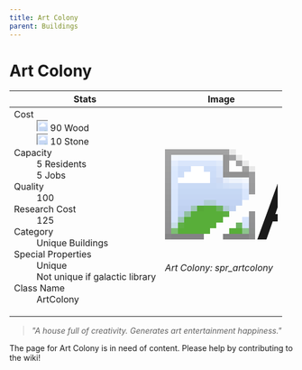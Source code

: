 ```yaml
---
title: Art Colony
parent: Buildings
---
```

# Art Colony

[//]: # (Pre-generated content)
<table><thead><tr><th>Stats</th><th>Image</th></tr></thead><tbody><tr><td><dl><dt>Cost</dt><dd><div class="resource-icon"><img style="object-position: -637px -751px;" src="https://tfe2-wiki.github.io/assets/sprites.png"></div> 90 Wood<br><div class="resource-icon"><img style="object-position: -637px -737px;" src="https://tfe2-wiki.github.io/assets/sprites.png"></div> 10 Stone</dd><dt>Capacity</dt><dd>5 Residents<br>5 Jobs</dd><dt>Quality</dt><dd>100</dd><dt>Research Cost</dt><dd>125</dd><dt>Category</dt><dd>Unique Buildings</dd><dt>Special Properties</dt><dd>Unique<br>Not unique if galactic library</dd><dt>Class Name</dt><dd>ArtColony</dd></dl></td><td><style>.building-image {width: 200px;height: 200px;overflow: hidden;position: relative;}.building-image img {image-rendering: pixelated;object-fit: none;transform: scale(10);transform-origin: left top;position: absolute;left: 0;top: 0;}.resource-image {width: 200px;height: 200px;overflow: hidden;position: relative;}.resource-image img {image-rendering: pixelated;object-fit: none;transform: scale(20);transform-origin: left top;position: absolute;left: 0;top: 0;}.building-icon {width: 20px;height: 20px;overflow: hidden;position: relative;display: inline-block;}.building-icon img {image-rendering: pixelated;object-fit: none;transform: scale(1);transform-origin: left top;position: absolute;left: 0;top: 0;}.resource-icon {width: 20px;height: 20px;overflow: hidden;position: relative;display: inline-block;}.resource-icon img {image-rendering: pixelated;object-fit: none;transform: scale(2);transform-origin: left top;position: absolute;left: 0;top: 0;}</style><div class="building-image"><img style="object-position: -298px -912px;" src="https://tfe2-wiki.github.io/assets/sprites.png" alt="Art Colony Back"><img style="object-position: -24px -826px;" src="https://tfe2-wiki.github.io/assets/sprites.png" alt="Art Colony"></div><i>Art Colony: spr_artcolony</i></td></tr></tbody></table><blockquote><i>"A house full of creativity. Generates art entertainment happiness."</i></blockquote>

The page for Art Colony is in need of content. Please help by contributing to the wiki!
